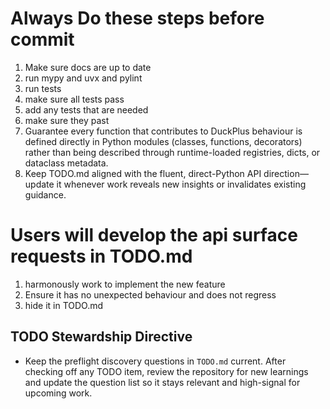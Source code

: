 # Always Do these steps before commit
1. Make sure docs are up to date
2. run mypy and uvx and pylint
3. run tests
4. make sure all tests pass
5. add any tests that are needed
6. make sure they past
7. Guarantee every function that contributes to DuckPlus behaviour is defined directly in Python modules (classes, functions, decorators) rather than being described through runtime-loaded registries, dicts, or dataclass metadata.
8. Keep TODO.md aligned with the fluent, direct-Python API direction—update it whenever work reveals new insights or invalidates existing guidance.

# Users will develop the api surface requests in TODO.md
1. harmonously work to implement the new feature
2. Ensure it has no unexpected behaviour and does not regress
3. hide it in TODO.md

## TODO Stewardship Directive
- Keep the preflight discovery questions in `TODO.md` current. After checking off any TODO item, review the repository for new learnings and update the question list so it stays relevant and high-signal for upcoming work.

